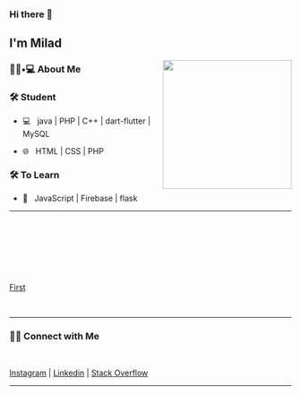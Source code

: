 ### Hi there 👋<h2> I'm Milad</h2>

<img align='right' src="https://media.giphy.com/media/M9gbBd9nbDrOTu1Mqx/giphy.gif" width="230">

<h3> 👨🏻•💻 About Me </h3>



<h3>🛠 Student </h3>



- 💻 &nbsp; java | PHP | C++ | dart-flutter | MySQL

- 🌐 &nbsp; HTML | CSS | PHP 

<!--
- 🛢 &nbsp; MySQL | MongoDB
- 🔧 &nbsp; Git | Markdown | Selenium | Tidyverse
- 🖥 &nbsp; Illustrator| Photoshop | InDesign
-->



<h3>🛠 To Learn</h3>

- 🔧 &nbsp; JavaScript | Firebase | flask

<hr>



<br/><br/>



<br/>

<br/>


<br>

[First](https://apparel-site.herokuapp.com/)

<br>



<hr>



<h3> 🤝🏻 Connect with Me </h3>

<br>

[Instagram](https://www.instagram.com/miladsherwanii/) | [Linkedin](https://www.linkedin.com/in/milad-mirkhan-63537521a/) | [Stack Overflow](https://stackoverflow.com/users/16825719/milad-mirkhan)



<hr>
